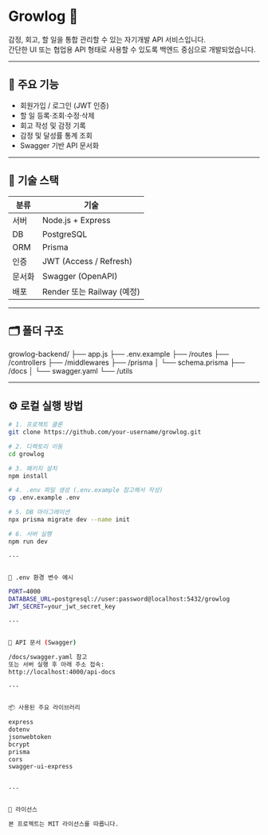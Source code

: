# Growlog 🌱

감정, 회고, 할 일을 통합 관리할 수 있는 자기개발 API 서비스입니다.  
간단한 UI 또는 협업용 API 형태로 사용할 수 있도록 백엔드 중심으로 개발되었습니다.

---

## 📌 주요 기능

- 회원가입 / 로그인 (JWT 인증)
- 할 일 등록·조회·수정·삭제
- 회고 작성 및 감정 기록
- 감정 및 달성률 통계 조회
- Swagger 기반 API 문서화

---

## 🧱 기술 스택

| 분류 | 기술 |
|------|------|
| 서버 | Node.js + Express |
| DB | PostgreSQL |
| ORM | Prisma |
| 인증 | JWT (Access / Refresh) |
| 문서화 | Swagger (OpenAPI) |
| 배포 | Render 또는 Railway (예정) |

---

## 🗂️ 폴더 구조

growlog-backend/
├── app.js
├── .env.example
├── /routes
├── /controllers
├── /middlewares
├── /prisma
│ └── schema.prisma
├── /docs
│ └── swagger.yaml
└── /utils


---

## ⚙️ 로컬 실행 방법

```bash
# 1. 프로젝트 클론
git clone https://github.com/your-username/growlog.git

# 2. 디렉토리 이동
cd growlog

# 3. 패키지 설치
npm install

# 4. .env 파일 생성 (.env.example 참고해서 작성)
cp .env.example .env

# 5. DB 마이그레이션
npx prisma migrate dev --name init

# 6. 서버 실행
npm run dev

---


🔐 .env 환경 변수 예시

PORT=4000
DATABASE_URL=postgresql://user:password@localhost:5432/growlog
JWT_SECRET=your_jwt_secret_key

---


🧪 API 문서 (Swagger)

/docs/swagger.yaml 참고
또는 서버 실행 후 아래 주소 접속:
http://localhost:4000/api-docs

---


📦 사용된 주요 라이브러리

express
dotenv
jsonwebtoken
bcrypt
prisma
cors
swagger-ui-express


---


📄 라이선스

본 프로젝트는 MIT 라이선스를 따릅니다.
